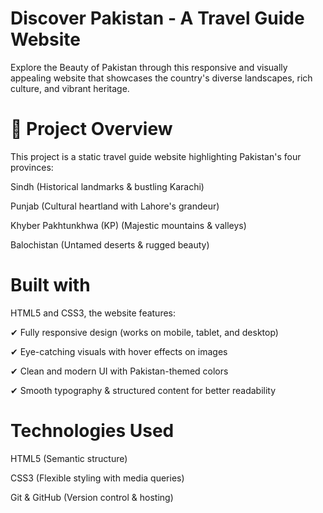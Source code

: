 # Discover Pakistan - A Travel Guide Website
 Explore the Beauty of Pakistan through this responsive and visually appealing website that showcases the country's diverse landscapes, rich culture, and vibrant heritage.

# 📌 Project Overview
This project is a static travel guide website highlighting Pakistan's four provinces:

Sindh (Historical landmarks & bustling Karachi)

Punjab (Cultural heartland with Lahore's grandeur)

Khyber Pakhtunkhwa (KP) (Majestic mountains & valleys)

Balochistan (Untamed deserts & rugged beauty)

# Built with
 HTML5 and CSS3, the website features:
 
✔ Fully responsive design (works on mobile, tablet, and desktop)

✔ Eye-catching visuals with hover effects on images

✔ Clean and modern UI with Pakistan-themed colors

✔ Smooth typography & structured content for better readability

# Technologies Used
HTML5 (Semantic structure)

CSS3 (Flexible styling with media queries)

Git & GitHub (Version control & hosting)